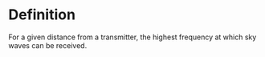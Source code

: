 # Definition

For a given distance from a transmitter, the highest frequency at which
sky waves can be received.
